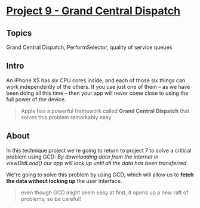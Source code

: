 # [Project 9 - Grand Central Dispatch](https://www.hackingwithswift.com/100/39)

## Topics

Grand Central Dispatch, PerformSelector, quality of service queues

## Intro

An iPhone XS has six CPU cores inside, and each of those six things can work independently of the others. If you use just one of them – as we have been doing all this time – then your app will never come close to using the full power of the device.
> Apple has a powerful framework called **Grand Central Dispatch** that solves this problem remarkably easy

## About

In this technique project we're going to return to project 7 to solve a critical problem using GCD:
_By downloading data from the internet in viewDidLoad() our app will lock up until all the data has been transferred_.

We're going to solve this problem by using GCD, which will allow us to **fetch the data without locking up** the user interface.
> even though GCD might seem easy at first, it opens up a new raft of problems, so be careful!

